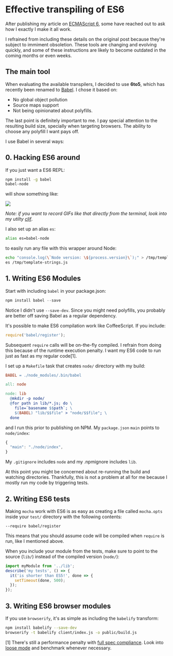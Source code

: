 # Effective transpiling of ES6

After publishing my article on [ECMAScript 6](http://rauchg.com/2015/ecmascript-6/), some have reached out to ask how I exactly I make it all work.

I refrained from including these details on the original post because they're subject to immiment obsoletion. These tools are changing and evolving quickly, and some of these instructions are likely to become outdated in the coming months or even weeks.

## The main tool

When evaluating the available transpilers, I decided to use **6to5**, which has recently been renamed to [Babel](http://babeljs.io). I chose it based on:

- No global object pollution
- Source maps support
- Not being opinionated about polyfills.

The last point is definitely important to me. I pay special attention to the resulting build size, specially when targeting browsers. The ability to choose any polyfill I want pays off.

I use Babel in several ways:

## 0. Hacking ES6 around

If you just want a ES6 REPL:

```bash
npm install -g babel
babel-node
```

will show something like:

![](https://i.cloudup.com/uUo8iSbKXRh/OZCvie.gif)

_Note: if you want to record GIFs like that directly from the terminal, look into my utilty [clif](https://github.com/rauchg/clif)_.

I also set up an alias `es`:

```bash
alias es=babel-node
```

to easily run any file with this wrapper around Node:

```bash
echo "console.log(\`Node version: \${process.version}\`);" > /tmp/template-strings.js
es /tmp/template-strings.js
```

## 1. Writing ES6 Modules

Start with including `babel` in your package.json:

```js
npm install babel --save
```

Notice I didn't use `--save-dev`. Since you might need polyfills, you probably are better off saving Babel as a regular dependency.

It's possible to make ES6 compilation work like CoffeeScript. If you include:

```js
require('babel/register');
```

Subsequent `require` calls will be on-the-fly compiled.
I refrain from doing this because of the runtime execution penalty. I want my ES6 code to run just as fast as my regular code[1].

I set up a `Makefile` task that creates `node/` directory with my build:

```Makefile
BABEL = ./node_modules/.bin/babel

all: node

node: lib
  @mkdir -p node/
  @for path in lib/*.js; do \
    file=`basename $$path`; \
    $(BABEL) "lib/$$file" > "node/$$file"; \
  done
```

and I run this prior to publishing on NPM. My `package.json` `main` points to `node/index`:

```js
{
  "main": "./node/index",
}
```

My `.gitignore` includes `node` and my .npmignore includes `lib`.

At this point you might be concerned about re-running the build and watching directories.
Thankfully, this is not a problem at all for me because I mostly
run my code by triggering tests.

## 2. Writing ES6 tests

Making `mocha` work with ES6 is as easy as creating a file called
`mocha.opts` inside your `test/` directory with the following
contents:

```
--require babel/register
```

This means that you should assume code will be compiled when
`require` is run, like I mentioned above.

When you include your module from the tests, make sure to point
to the source (`lib/`) instead of the compiled version (`node/`):

```js
import myModule from '../lib';
describe('my tests', () => {
  it('is shorter than ES5!', done => {
    setTimeout(done, 500);
  });
});
```

## 3. Writing ES6 browser modules

If you use `browserify`, it's as simple as including
the `babelify` transform:

```bash
npm install babelify --save-dev
browserify -t babelify client/index.js -o public/build.js
```

[1] There's still a performance penalty with [full spec compliance](https://twitter.com/jashkenas/status/568511800209063936). Look into [loose mode](https://babeljs.io/docs/usage/loose/) and benchmark whenever necessary.